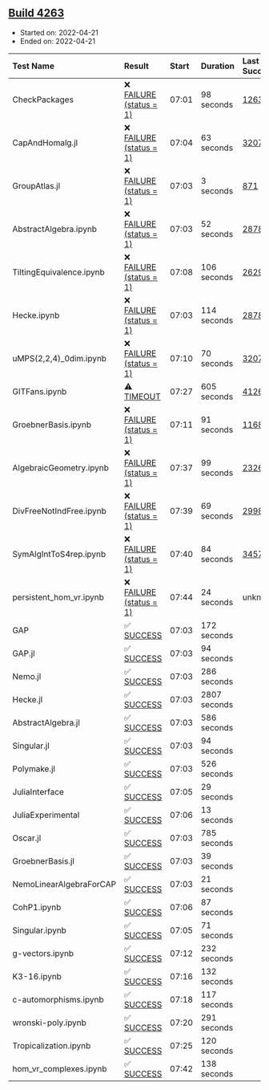 ## [Build 4263](https://oscarci.mathematik.uni-kl.de/job/oscar-stable/4263/)

* Started on: 2022-04-21
* Ended on: 2022-04-21

| Test Name    | Result | Start | Duration | Last Success | First Failure |
|:-------------|:-------|:------|:---------|:-------------|:--------------|
| CheckPackages | ❌ [FAILURE (status = 1)](https://oscarci.mathematik.uni-kl.de/job/oscar-stable/4263/artifact/logs/build-4263/CheckPackages.log) | 07:01 | 98 seconds | [1263](https://oscarci.mathematik.uni-kl.de/job/oscar-stable/1263/) | [1264](https://oscarci.mathematik.uni-kl.de/job/oscar-stable/1264/) |
| CapAndHomalg.jl | ❌ [FAILURE (status = 1)](https://oscarci.mathematik.uni-kl.de/job/oscar-stable/4263/artifact/logs/build-4263/CapAndHomalg.jl.log) | 07:04 | 63 seconds | [3207](https://oscarci.mathematik.uni-kl.de/job/oscar-stable/3207/) | [3208](https://oscarci.mathematik.uni-kl.de/job/oscar-stable/3208/) |
| GroupAtlas.jl | ❌ [FAILURE (status = 1)](https://oscarci.mathematik.uni-kl.de/job/oscar-stable/4263/artifact/logs/build-4263/GroupAtlas.jl.log) | 07:03 | 3 seconds | [871](https://oscarci.mathematik.uni-kl.de/job/oscar-stable/871/) | [872](https://oscarci.mathematik.uni-kl.de/job/oscar-stable/872/) |
| AbstractAlgebra.ipynb | ❌ [FAILURE (status = 1)](https://oscarci.mathematik.uni-kl.de/job/oscar-stable/4263/artifact/logs/build-4263/AbstractAlgebra.ipynb.log) | 07:03 | 52 seconds | [2878](https://oscarci.mathematik.uni-kl.de/job/oscar-stable/2878/) | [2879](https://oscarci.mathematik.uni-kl.de/job/oscar-stable/2879/) |
| TiltingEquivalence.ipynb | ❌ [FAILURE (status = 1)](https://oscarci.mathematik.uni-kl.de/job/oscar-stable/4263/artifact/logs/build-4263/TiltingEquivalence.ipynb.log) | 07:08 | 106 seconds | [2629](https://oscarci.mathematik.uni-kl.de/job/oscar-stable/2629/) | [2630](https://oscarci.mathematik.uni-kl.de/job/oscar-stable/2630/) |
| Hecke.ipynb | ❌ [FAILURE (status = 1)](https://oscarci.mathematik.uni-kl.de/job/oscar-stable/4263/artifact/logs/build-4263/Hecke.ipynb.log) | 07:03 | 114 seconds | [2878](https://oscarci.mathematik.uni-kl.de/job/oscar-stable/2878/) | [2879](https://oscarci.mathematik.uni-kl.de/job/oscar-stable/2879/) |
| uMPS(2,2,4)_0dim.ipynb | ❌ [FAILURE (status = 1)](https://oscarci.mathematik.uni-kl.de/job/oscar-stable/4263/artifact/logs/build-4263/uMPS-2-2-4-_0dim.ipynb.log) | 07:10 | 70 seconds | [3207](https://oscarci.mathematik.uni-kl.de/job/oscar-stable/3207/) | [3208](https://oscarci.mathematik.uni-kl.de/job/oscar-stable/3208/) |
| GITFans.ipynb | ⚠ [TIMEOUT](https://oscarci.mathematik.uni-kl.de/job/oscar-stable/4263/artifact/logs/build-4263/GITFans.ipynb.log) | 07:27 | 605 seconds | [4126](https://oscarci.mathematik.uni-kl.de/job/oscar-stable/4126/) | [4127](https://oscarci.mathematik.uni-kl.de/job/oscar-stable/4127/) |
| GroebnerBasis.ipynb | ❌ [FAILURE (status = 1)](https://oscarci.mathematik.uni-kl.de/job/oscar-stable/4263/artifact/logs/build-4263/GroebnerBasis.ipynb.log) | 07:11 | 91 seconds | [1168](https://oscarci.mathematik.uni-kl.de/job/oscar-stable/1168/) | [1169](https://oscarci.mathematik.uni-kl.de/job/oscar-stable/1169/) |
| AlgebraicGeometry.ipynb | ❌ [FAILURE (status = 1)](https://oscarci.mathematik.uni-kl.de/job/oscar-stable/4263/artifact/logs/build-4263/AlgebraicGeometry.ipynb.log) | 07:37 | 99 seconds | [2326](https://oscarci.mathematik.uni-kl.de/job/oscar-stable/2326/) | [2327](https://oscarci.mathematik.uni-kl.de/job/oscar-stable/2327/) |
| DivFreeNotIndFree.ipynb | ❌ [FAILURE (status = 1)](https://oscarci.mathematik.uni-kl.de/job/oscar-stable/4263/artifact/logs/build-4263/DivFreeNotIndFree.ipynb.log) | 07:39 | 69 seconds | [2998](https://oscarci.mathematik.uni-kl.de/job/oscar-stable/2998/) | [2999](https://oscarci.mathematik.uni-kl.de/job/oscar-stable/2999/) |
| SymAlgIntToS4rep.ipynb | ❌ [FAILURE (status = 1)](https://oscarci.mathematik.uni-kl.de/job/oscar-stable/4263/artifact/logs/build-4263/SymAlgIntToS4rep.ipynb.log) | 07:40 | 84 seconds | [3457](https://oscarci.mathematik.uni-kl.de/job/oscar-stable/3457/) | [3458](https://oscarci.mathematik.uni-kl.de/job/oscar-stable/3458/) |
| persistent_hom_vr.ipynb | ❌ [FAILURE (status = 1)](https://oscarci.mathematik.uni-kl.de/job/oscar-stable/4263/artifact/logs/build-4263/persistent_hom_vr.ipynb.log) | 07:44 | 24 seconds | unknown | unknown |
| GAP | ✅ [SUCCESS](https://oscarci.mathematik.uni-kl.de/job/oscar-stable/4263/artifact/logs/build-4263/GAP.log) | 07:03 | 172 seconds |  |  |
| GAP.jl | ✅ [SUCCESS](https://oscarci.mathematik.uni-kl.de/job/oscar-stable/4263/artifact/logs/build-4263/GAP.jl.log) | 07:03 | 94 seconds |  |  |
| Nemo.jl | ✅ [SUCCESS](https://oscarci.mathematik.uni-kl.de/job/oscar-stable/4263/artifact/logs/build-4263/Nemo.jl.log) | 07:03 | 286 seconds |  |  |
| Hecke.jl | ✅ [SUCCESS](https://oscarci.mathematik.uni-kl.de/job/oscar-stable/4263/artifact/logs/build-4263/Hecke.jl.log) | 07:03 | 2807 seconds |  |  |
| AbstractAlgebra.jl | ✅ [SUCCESS](https://oscarci.mathematik.uni-kl.de/job/oscar-stable/4263/artifact/logs/build-4263/AbstractAlgebra.jl.log) | 07:03 | 586 seconds |  |  |
| Singular.jl | ✅ [SUCCESS](https://oscarci.mathematik.uni-kl.de/job/oscar-stable/4263/artifact/logs/build-4263/Singular.jl.log) | 07:03 | 94 seconds |  |  |
| Polymake.jl | ✅ [SUCCESS](https://oscarci.mathematik.uni-kl.de/job/oscar-stable/4263/artifact/logs/build-4263/Polymake.jl.log) | 07:03 | 526 seconds |  |  |
| JuliaInterface | ✅ [SUCCESS](https://oscarci.mathematik.uni-kl.de/job/oscar-stable/4263/artifact/logs/build-4263/JuliaInterface.log) | 07:05 | 29 seconds |  |  |
| JuliaExperimental | ✅ [SUCCESS](https://oscarci.mathematik.uni-kl.de/job/oscar-stable/4263/artifact/logs/build-4263/JuliaExperimental.log) | 07:06 | 13 seconds |  |  |
| Oscar.jl | ✅ [SUCCESS](https://oscarci.mathematik.uni-kl.de/job/oscar-stable/4263/artifact/logs/build-4263/Oscar.jl.log) | 07:03 | 785 seconds |  |  |
| GroebnerBasis.jl | ✅ [SUCCESS](https://oscarci.mathematik.uni-kl.de/job/oscar-stable/4263/artifact/logs/build-4263/GroebnerBasis.jl.log) | 07:03 | 39 seconds |  |  |
| NemoLinearAlgebraForCAP | ✅ [SUCCESS](https://oscarci.mathematik.uni-kl.de/job/oscar-stable/4263/artifact/logs/build-4263/NemoLinearAlgebraForCAP.log) | 07:03 | 21 seconds |  |  |
| CohP1.ipynb | ✅ [SUCCESS](https://oscarci.mathematik.uni-kl.de/job/oscar-stable/4263/artifact/logs/build-4263/CohP1.ipynb.log) | 07:06 | 87 seconds |  |  |
| Singular.ipynb | ✅ [SUCCESS](https://oscarci.mathematik.uni-kl.de/job/oscar-stable/4263/artifact/logs/build-4263/Singular.ipynb.log) | 07:05 | 71 seconds |  |  |
| g-vectors.ipynb | ✅ [SUCCESS](https://oscarci.mathematik.uni-kl.de/job/oscar-stable/4263/artifact/logs/build-4263/g-vectors.ipynb.log) | 07:12 | 232 seconds |  |  |
| K3-16.ipynb | ✅ [SUCCESS](https://oscarci.mathematik.uni-kl.de/job/oscar-stable/4263/artifact/logs/build-4263/K3-16.ipynb.log) | 07:16 | 132 seconds |  |  |
| c-automorphisms.ipynb | ✅ [SUCCESS](https://oscarci.mathematik.uni-kl.de/job/oscar-stable/4263/artifact/logs/build-4263/c-automorphisms.ipynb.log) | 07:18 | 117 seconds |  |  |
| wronski-poly.ipynb | ✅ [SUCCESS](https://oscarci.mathematik.uni-kl.de/job/oscar-stable/4263/artifact/logs/build-4263/wronski-poly.ipynb.log) | 07:20 | 291 seconds |  |  |
| Tropicalization.ipynb | ✅ [SUCCESS](https://oscarci.mathematik.uni-kl.de/job/oscar-stable/4263/artifact/logs/build-4263/Tropicalization.ipynb.log) | 07:25 | 120 seconds |  |  |
| hom_vr_complexes.ipynb | ✅ [SUCCESS](https://oscarci.mathematik.uni-kl.de/job/oscar-stable/4263/artifact/logs/build-4263/hom_vr_complexes.ipynb.log) | 07:42 | 138 seconds |  |  |
